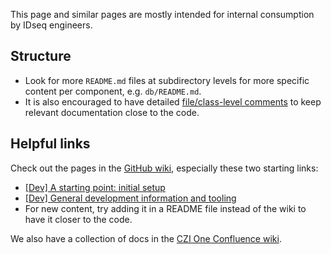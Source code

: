 This page and similar pages are mostly intended for internal consumption by IDseq engineers.

## Structure
- Look for more `README.md` files at subdirectory levels for more specific content per component, e.g. `db/README.md`.
- It is also encouraged to have detailed [file/class-level comments](https://github.com/airbnb/ruby#fileclass-level-comments) to keep relevant documentation close to the code.

## Helpful links
Check out the pages in the [GitHub wiki](https://github.com/chanzuckerberg/idseq-web-private/wiki), especially these two starting links:
  - [[Dev] A starting point: initial setup](https://github.com/chanzuckerberg/idseq-web-private/wiki/%5BDev%5D-A-starting-point:-initial-setup)
  - [[Dev] General development information and tooling](https://github.com/chanzuckerberg/idseq-web-private/wiki/%5BDev%5D-General-development-information-and-tooling)
  - For new content, try adding it in a README file instead of the wiki to have it closer to the code.

We also have a collection of docs in the [CZI One Confluence wiki](https://czi.atlassian.net/wiki/spaces/SCI/pages/1721337866/IDseq+Engineering).